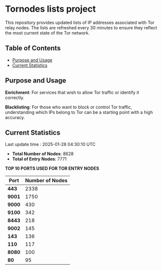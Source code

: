 # Tornodes lists project

This repository provides updated lists of IP addresses associated with Tor relay nodes. The lists are refreshed every 30 minutes to ensure they reflect the most current state of the Tor network.

## Table of Contents

- [Purpose and Usage](#purpose-and-usage)
- [Current Statistics](#current-statistics)


## Purpose and Usage

**Enrichment**: For services that wish to allow Tor traffic or identify it correctly.

**Blacklisting**: For those who want to block or control Tor traffic, understanding which IPs belong to Tor can be a starting point with a high accuracy.

## Current Statistics

Last update time : 2025-01-28 04:30:10 UTC

- **Total Number of Nodes**: 8628
- **Total of Entry Nodes**: 7771

**TOP 10 PORTS USED FOR TOR ENTRY NODES**

| **Port** | **Number of Nodes** |
|------|-----------------|
| **443**   | 2338  |
| **9001**   | 1750  |
| **9000**   | 430  |
| **9100**   | 342  |
| **8443**   | 218  |
| **9002**   | 145  |
| **143**   | 136  |
| **110**   | 117  |
| **8080**   | 100  |
| **80**   | 95  |

